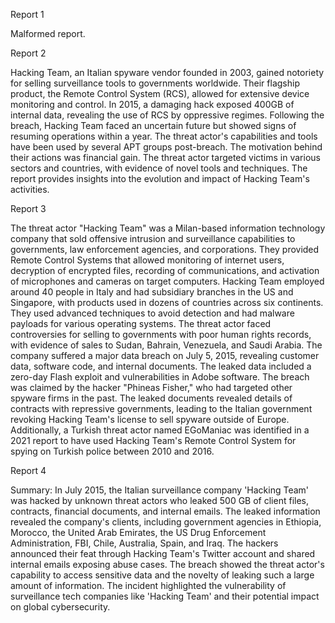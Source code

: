 
Report 1

Malformed report.





Report 2

Hacking Team, an Italian spyware vendor founded in 2003, gained notoriety for selling surveillance tools to governments worldwide. Their flagship product, the Remote Control System (RCS), allowed for extensive device monitoring and control. In 2015, a damaging hack exposed 400GB of internal data, revealing the use of RCS by oppressive regimes. Following the breach, Hacking Team faced an uncertain future but showed signs of resuming operations within a year. The threat actor's capabilities and tools have been used by several APT groups post-breach. The motivation behind their actions was financial gain. The threat actor targeted victims in various sectors and countries, with evidence of novel tools and techniques. The report provides insights into the evolution and impact of Hacking Team's activities.





Report 3

The threat actor "Hacking Team" was a Milan-based information technology company that sold offensive intrusion and surveillance capabilities to governments, law enforcement agencies, and corporations. They provided Remote Control Systems that allowed monitoring of internet users, decryption of encrypted files, recording of communications, and activation of microphones and cameras on target computers. Hacking Team employed around 40 people in Italy and had subsidiary branches in the US and Singapore, with products used in dozens of countries across six continents. They used advanced techniques to avoid detection and had malware payloads for various operating systems. The threat actor faced controversies for selling to governments with poor human rights records, with evidence of sales to Sudan, Bahrain, Venezuela, and Saudi Arabia. The company suffered a major data breach on July 5, 2015, revealing customer data, software code, and internal documents. The leaked data included a zero-day Flash exploit and vulnerabilities in Adobe software. The breach was claimed by the hacker "Phineas Fisher," who had targeted other spyware firms in the past. The leaked documents revealed details of contracts with repressive governments, leading to the Italian government revoking Hacking Team's license to sell spyware outside of Europe. Additionally, a Turkish threat actor named EGoManiac was identified in a 2021 report to have used Hacking Team's Remote Control System for spying on Turkish police between 2010 and 2016.





Report 4

Summary:
In July 2015, the Italian surveillance company 'Hacking Team' was hacked by unknown threat actors who leaked 500 GB of client files, contracts, financial documents, and internal emails. The leaked information revealed the company's clients, including government agencies in Ethiopia, Morocco, the United Arab Emirates, the US Drug Enforcement Administration, FBI, Chile, Australia, Spain, and Iraq. The hackers announced their feat through Hacking Team's Twitter account and shared internal emails exposing abuse cases. The breach showed the threat actor's capability to access sensitive data and the novelty of leaking such a large amount of information. The incident highlighted the vulnerability of surveillance tech companies like 'Hacking Team' and their potential impact on global cybersecurity.


